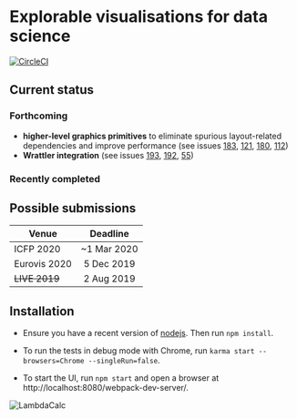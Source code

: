 # Explorable visualisations for data science

[![CircleCI](https://circleci.com/gh/rolyp/lambdacalc.svg?style=svg&circle-token=c86993fd6b2339b45286ddfc5a4c0c0d2401ffd7)](https://circleci.com/gh/rolyp/lambdacalc)

## Current status

### Forthcoming

- **higher-level graphics primitives** to eliminate spurious layout-related dependencies and improve performance (see issues [183](https://github.com/rolyp/lambdacalc/issues/183), [121](https://github.com/rolyp/lambdacalc/issues/121), [180](https://github.com/rolyp/lambdacalc/issues/180), [112](https://github.com/rolyp/lambdacalc/issues/112))
- **Wrattler integration** (see issues [193](https://github.com/rolyp/lambdacalc/issues/193), [192](https://github.com/rolyp/lambdacalc/issues/192), [55](https://github.com/rolyp/lambdacalc/issues/55))

### Recently completed

## Possible submissions

| Venue            | Deadline    |
| ---------------- |:-----------:|
| ICFP 2020        | ~1 Mar 2020 |
| Eurovis 2020     | 5 Dec 2019  |
| <s>LIVE 2019</s> | 2 Aug 2019  |

## Installation

- Ensure you have a recent version of [nodejs](https://nodejs.org/en/download/current/). Then run `npm install`.

- To run the tests in debug mode with Chrome, run `karma start --browsers=Chrome --singleRun=false`.

- To start the UI, run `npm start` and open a browser at http://localhost:8080/webpack-dev-server/.

![LambdaCalc](http://i.imgur.com/ERSxpE0.png "LambdaCalc")
